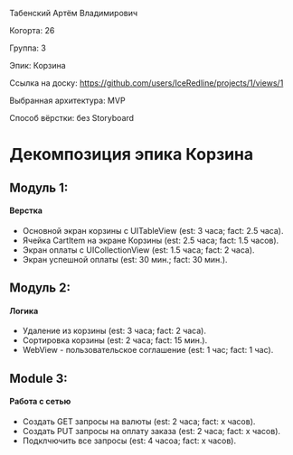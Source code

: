 Табенский Артём Владимирович

Когорта: 26

Группа: 3

Эпик: Корзина

Ссылка на доску: https://github.com/users/IceRedline/projects/1/views/1

Выбранная архитектура: MVP

Способ вёрстки: без Storyboard

# Декомпозиция эпика Корзина

## Модуль 1:

#### Верстка
- Основной экран корзины с UITableView  (est: 3 часа; fact: 2.5 часа).
- Ячейка CartItem на экране Корзины (est: 2.5 часа; fact: 1.5 часов).
- Экран оплаты с UICollectionView (est: 1.5 часа; fact: 2 часа).
- Экран успешной оплаты (est: 30 мин.; fact: 30 мин.).

## Модуль 2:
#### Логика
- Удаление из корзины (est: 3 часа; fact: 2 часа).
- Сортировка корзины (est: 2 часа; fact: 15 мин.).
- WebView - пользовательское соглашение (est: 1 час; fact: 1 час).

## Module 3:
#### Работа с сетью
- Создать GET запросы на валюты  (est: 2 часа; fact: x часов).
- Создать PUT запросы на оплату заказа  (est: 2 часа; fact: x часов).
- Подклчючить все запросы (est: 4 часоа; fact: x часов).


